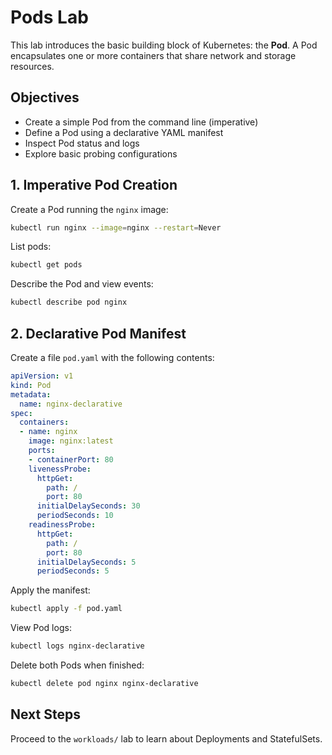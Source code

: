 # Pods Lab

This lab introduces the basic building block of Kubernetes: the **Pod**. A Pod encapsulates one or more containers that share network and storage resources.

## Objectives

- Create a simple Pod from the command line (imperative)
- Define a Pod using a declarative YAML manifest
- Inspect Pod status and logs
- Explore basic probing configurations

## 1. Imperative Pod Creation

Create a Pod running the `nginx` image:

```bash
kubectl run nginx --image=nginx --restart=Never
```

List pods:

```bash
kubectl get pods
```

Describe the Pod and view events:

```bash
kubectl describe pod nginx
```

## 2. Declarative Pod Manifest

Create a file `pod.yaml` with the following contents:

```yaml
apiVersion: v1
kind: Pod
metadata:
  name: nginx-declarative
spec:
  containers:
  - name: nginx
    image: nginx:latest
    ports:
    - containerPort: 80
    livenessProbe:
      httpGet:
        path: /
        port: 80
      initialDelaySeconds: 30
      periodSeconds: 10
    readinessProbe:
      httpGet:
        path: /
        port: 80
      initialDelaySeconds: 5
      periodSeconds: 5
```

Apply the manifest:

```bash
kubectl apply -f pod.yaml
```

View Pod logs:

```bash
kubectl logs nginx-declarative
```

Delete both Pods when finished:

```bash
kubectl delete pod nginx nginx-declarative
```

## Next Steps

Proceed to the `workloads/` lab to learn about Deployments and StatefulSets.
